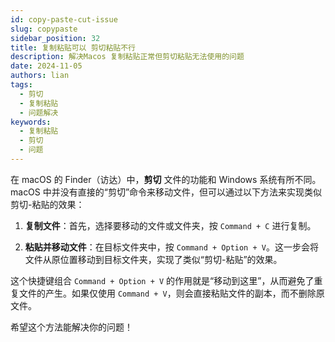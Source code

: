 ```yaml
---
id: copy-paste-cut-issue
slug: copypaste
sidebar_position: 32
title: 复制粘贴可以 剪切粘贴不行
description: 解决Macos 复制粘贴正常但剪切粘贴无法使用的问题
date: 2024-11-05
authors: lian
tags: 
  - 剪切
  - 复制粘贴
  - 问题解决
keywords: 
  - 复制粘贴
  - 剪切
  - 问题
---
```



在 macOS 的 Finder（访达）中，**剪切** 文件的功能和 Windows 系统有所不同。macOS 中并没有直接的“剪切”命令来移动文件，但可以通过以下方法来实现类似剪切-粘贴的效果：

1. **复制文件**：首先，选择要移动的文件或文件夹，按 `Command + C` 进行复制。

2. **粘贴并移动文件**：在目标文件夹中，按 `Command + Option + V`。这一步会将文件从原位置移动到目标文件夹，实现了类似“剪切-粘贴”的效果。

这个快捷键组合 `Command + Option + V` 的作用就是“移动到这里”，从而避免了重复文件的产生。如果仅使用 `Command + V`，则会直接粘贴文件的副本，而不删除原文件。

希望这个方法能解决你的问题！